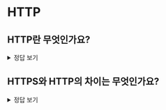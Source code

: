 # HTTP

## HTTP란 무엇인가요?

<details>
<summary>정답 보기</summary>

### HTTP (Hypertext Transfer Protocol)

> 클라이언트(브라우저)와 서버 간에 자원을 주고 받을 때 사용하는 **통신 규약**이다.

- 브라우저와 서버간에 HTTP 통신 과정에서 보안에 대해 고려되지 않았기에 중간에 트래픽을 가로챈다면 요청/응답 정보를 확인할 수 있다.
- TCP/IP 통신, 80 포트를 사용한다.

### HTTP 1.1

- 텍스트 기반 프로토콜
  - 아스키코드로 작성되었으므로 읽기에는 편하지만 데이터가 커짐
- 기본적으로 `connection less` 프로토콜(Connection 한 개당 하나의 요청을 처리)이지만 `keep-alive`, `파이프라이닝` 으로 성능 향상 도모 가능
  - 킵얼라이브(Keep-Alive) 커넥션 지원 -> 커넥션을 유지하고 재사용함으로써 TCP 커넥션을 맺고 끊는 오버헤드를 줄일 수 있음
  - RTT가 줄어들고, 3-way handshake 횟수가 즐어든다
  - 파이프라이닝(Pipelining) 지원 -> 이전 요청의 응답을 기다리지 않고, 여럴 요청을 연속적으로 보낼 수 있음
- 파이프라이닝이 순차적으로 처리되기 때문에 `HOLB(Head Of Line Blocking)` 문제가 발생할 수 있음
  - HOL 블로킹: 네트워크에서 같은 큐에 있는 패킷이 첫 번째 패킷에 의해 지연될 때 발생하는 성능 저하 현상을 말한다
- Cache Control: 캐시 컨트롤 헤더를 도입하여 웹 콘텐츠의 캐시 가능성과 유효기간을 명시적으로 지정할 수 있게됨 -> 네트워크 대역폭 사용량을 줄일 수 있음

#### HTTP 1.1의 문제점

- Connection 한 개당 하나의 요청을 처리하도록 설계
  - 동시에 리소스를 주고 받는 것이 불가능
  - 요청과 응답이 순차적으로 이루어짐
  - HTTP 문서 내에 포함된 다수의 리소스(image, css, script)를 처리하려면 요청할 리소스의 개수에 비례하여 Latency(대기시간)이 길어짐
- HOL(Head Of Line) Blocking이 발생할 수 있다
- RTT(Round Trip Time) 증가
  - Connection 하나에 요청 한 개를 처리하는 특성때문에 매번 요청 별로 Connection을 만들게 되고 TCP상에서 동작하는 HTTP의 특성상 3-way handshake가 반복적으로 일어나며, 불필요한 RTT 증가와 네트워크 지연을 초래하여 성능을 지연시킨다
- 무거운 Header 구조
  - 매 요청마다 중복된 헤더 값을 전송하게 되며, 서버 도메인에 관련된 쿠키 정보도 헤더에 함께 포함되어 전송된다. 이러한 반복적인 헤더 전송, 쿠키 정보로 인해 헤더 크기가 증가한다

### HTTP 2.0

- HTTPS 없이도 사용 가능하지만, 브라우저들이 HTTPS 기반하에 HTTP2가 작동하도록 막아두었다.
  - HTTP2에서 HTTPS를 사용하려면 보안 프로토콜 TLS 1.2 이상이 필요하다.
- SPDY 프로토콜을 기반으로 동작한다
- 다중화(Multiplexed Streams) 지원: 하나의 TCP 연결에서 여러 개의 요청과 응답을 동시에 처리할 수 있게됨 -> 우선순위를 지정해줘야함(Stream Prioritization) -> 응답은 순서에 상관없이 stream으로 주고 받는다.
  - 리소스 간의 의존관계에 따른 우선순위를 설정하여 리소스 로드 문제를 해결
    - ex. 문서 내에 CSS파일 1개와 이미지 파일 2개가 존재하고 이를 클라리언트가 요청하는 상황에서 이미지 파일보다 CSS 파일의 수신이 늦어진다면 렌더링에 문제가 생기게 되는데 이를 해결함
- 이진 프레임(Binary Framing)을 사용하여 데이터를 전송함 -> 텍스트 기반의 HTTP 1.1에 비해 전송 과정에서 더 적은 오버헤드를 발생시킴
- 서버 푸시(Server Push) 기능이 도입되어, 클라이언트가 요청하기 전에 서버가 미리 필요한 리소스를 전송할 수 있게됨 -> 페이지 로딩 시간 개선
  - ex. 푸쉬가 가능하면 클라이언트가 추후에 HTML문서를 요청할 때 해당 문서 내의 리소스를 사전에 클라이언트에서 다운로드할 수 있도록 하여 클라이언트의 요청을 최소화할 수 있음
- 헤더 압축(Header Compression)을 통해 헤더 정보를 HPACK 방식으로 압축해 요청 및 응답 헤더의 크기를 줄일 수 있음 -> 전송 과정에서 필요한 데이터가 줄어들고 효율성이 향상
- [더 자세히 보기](https://web.dev/performance-http2)

## FYI

### HTTP 0.9

- 클라이언트와 서버간의 요청-응답 프로토콜
- TCP/IP 위에서 동작하는 ASCII 프로토콜(요청과 응답이 ASCII 캐릭터로 이루어짐)
- 서버와 클라이언트 간의 커넥션은 매번 요청이 끝날때 마다 종료됨 -> 매번 새로 TCP 커넥션을 맺어야함 -> RTT(Round Trip Time) 증가
- `GET /about/` 과 같이 메서드와 원하는 문서의 경로를 포함한 한줄의 명령어로 이루어짐 -> 응답은 해당 페이지의 하이퍼텍스트 문서(html)

### HTTP 1.0

- 요청 헤더, 응답 헤더가 추가됨
- 응답 상태 정보도 포함됨(e.g. `HTTP/1.0 200 OK`)
- 응답 객체는 하이퍼 텍스트로 한정되지 않음(이미지, 미디어 등도 내려받을 수 있게됨, 사실상 이때부터 HTTP라는 용어가 어울리지 않게됨)
- 여전히 서버와 클라이언트 간의 커넥션은 매번 요청이 끝날때 마다 종료됨

### Methods

- GET, POST, PUT, DELETE, HEAD, OPTIONS, TRACE, CONNECT
  - REST API 메서드 -> GET, POST, PUT, DELETE

### 쿠키

비연결형인 HTTP에서 상태 정보 유지를 위함이다. 클라이언트 로컬에 저장되는 '키: 값'의 쌍으로 만료일자가 존재한다.

</details>

## HTTPS와 HTTP의 차이는 무엇인가요?

<details>
<summary>정답 보기</summary>

### HTTPS (Hypertext Transfer Protocol Secure)

> HTTP에 보안이 추가된 버전이다. TLS 프로토콜을 사용하여 데이터를 주고 받는 **통신 규약**이다.
HTTP 프로토콜이 TCP 계층에서 동작한다고 하면, 여기에 SSL, TLS 라는 보안 계층을 올려 보안이 보장된 통신 프로토콜

- 신뢰할 수 있는 SSL 인증서 판매 기관에서 SSL 인증서를 구매 > SSL/TLS 인증서를 사용하여 웹 서버의 신원을 인증함
- 기본적으로 443 포트 번호를 사용
- SSL/TLS와 함께 HTTP/2를 사용한다
- HTTPS는 검색 엔진 최적화(SEO)에 도움될 수 있음
- 개인정보 유출 위험을 완전히 막지는 못한다. 다만 암호화한 정보가 유출되는것뿐이다.

#### https 연결 과정

1. 클라이언트(브라우저)가 서버에 최초 연결 시도
2. 서버는 공개키(CA)를 브라우저에게 전송
3. 브라우저는 인증서의 유효성을 검사하고 세션키를 발급
4. 브라우저는 세션키를 보관하고 추가로 서버의 공개키로 세션키를 암호화하여 서버로 전송
5. 서버는 개인키로 암호화된 세션키를 복호화하여 세션키를 획득
6. 클라이언트와 서버는 동일한 세션키를 공유하므로 데이터 전송시 세션키로 암호화/복호화를 진행

#### https 발급 과정

1. A 기업이 http 기반의 앱에 https를 적용하기 위해 공개키/개인키를 발급
2. CA 기업에게 돈을 지불하고 공개키를 저장하는 인증서의 발급을 요청
3. CA 기업은 CA기업의 이름, 서버의 공개키, 서버의 정보 등을 기반으로 인증서를 생성하고, CA 기업의 개인키로 암호화하여 A기업에게 이를 제공함
4. A기업은 클라이언트에게 암호화된 인증서를 제공함
5. 브라우저는 CA기업의 공개키를 미리 다운받아 갖고 있어, 암호화된 인증서를 복호화함
6. 암호화된 인증서를 복호화하여 얻은 A기업의 공개키로 세션키를 공유함

만약 인증된 CA 기관의 인증서가 아닐 경우 `NOT SECURE` 빨간 자물쇠가 표시된다.

</details>
